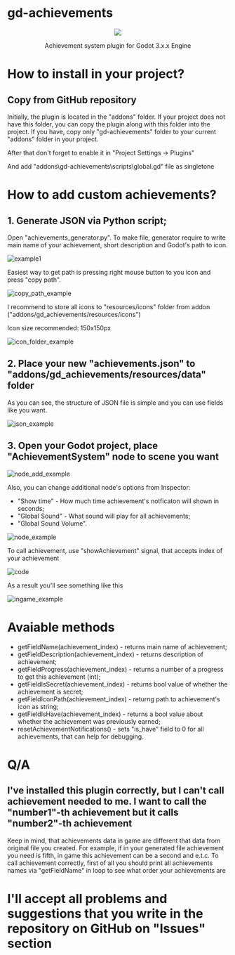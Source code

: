# gd-achievements
<p align="center"> <img src="https://imgur.com/vIftQvp.png"/></p>
<p align="center">Achievement system plugin for Godot 3.x.x Engine</p>
 

# How to install in your project?
## Copy from GitHub repository
Initially, the plugin is located in the "addons" folder. If your project does not have this folder, you can copy the plugin along with this folder into the project. If you have, copy only "gd-achievements" folder to your current "addons" folder in your project. 

After that don't forget to enable it in "Project Settings -> Plugins"

And add "addons\gd-achievements\scripts\global.gd" file as singletone

# How to add custom achievements?
## 1. Generate JSON via Python script;
Open "achievements_generator.py". To make file, generator require to write main name of your achievement, short description and Godot's path to icon.

![example1](https://imgur.com/sMG1FGZ.png)

Easiest way to get path is pressing right mouse button to you icon and press "copy path".

![copy_path_example](https://imgur.com/kLXqxNx.png)

I recommend to store all icons to "resources/icons" folder from addon ("addons/gd_achievements/resources/icons")

Icon size recommended: 150x150px

![icon_folder_example](https://imgur.com/uVvWaSb.png)

## 2. Place your new "achievements.json" to "addons/gd_achievements/resources/data" folder
As you can see, the structure of JSON file is simple and you can use fields like you want.

![json_example](https://imgur.com/fSVKCKj.png)

## 3. Open your Godot project, place "AchievementSystem" node to scene you want

![node_add_example](https://imgur.com/yOdOthY.png)

Also, you can change additional node's options from Inspector:
* "Show time" - How much time achievement's notficaton will shown in seconds;
* "Global Sound" - What sound will play for all achievements;
* "Global Sound Volume".

![node_example](https://imgur.com/kThTe6a.png)

To call achievement, use "showAchievement" signal, that accepts index of your achievement

![code](https://imgur.com/eLd0Sub.png)

As a result you'll see something like this

![ingame_example](https://imgur.com/24MtHit.png)

# Avaiable methods
* getFieldName(achievement_index) - returns main name of achievement;
* getFieldDescription(achievement_index) - returns description of achievement;
* getFieldProgress(achievement_index) - returns a number of a progress to get this achievement (int);
* getFieldIsSecret(achievement_index) - returns bool value of whether the achievement is secret;
* getFieldIconPath(achievement_index) - returng path to achievement's icon as string;
* getFieldIsHave(achievement_index) - returns a bool value about whether the achievement was previously earned;
* resetAchievementNotifications() - sets "is_have" field to 0 for all achievements, that can help for debugging.

# Q/A
## I've installed this plugin correctly, but I can't call achievement needed to me. I want to call the "number1"-th achievement but it calls "number2"-th achievement
Keep in mind, that achievements data in game are different that data from original file you created. For example, if in your generated file achievement you need is fifth,
in game this achievement can be a second and e.t.c. To call achievement correctly, first of all you should print all achievements names via "getFieldName" in loop to see
what order your achievements are
# I'll accept all problems and suggestions that you write in the repository on GitHub on "Issues" section
